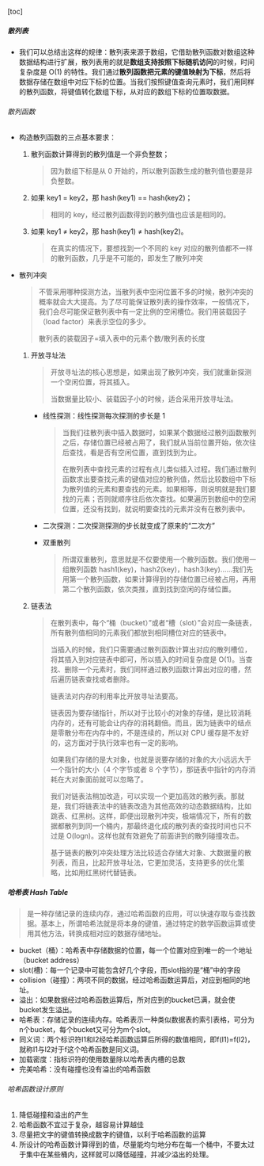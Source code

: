 [toc]

##### 散列表

- 我们可以总结出这样的规律：散列表来源于数组，它借助散列函数对数组这种数据结构进行扩展，散列表用的就是**数组支持按照下标随机访问**的时候，时间复杂度是 O(1) 的特性。我们通过**散列函数把元素的键值映射为下标**，然后将数据存储在数组中对应下标的位置。当我们按照键值查询元素时，我们用同样的散列函数，将键值转化数组下标，从对应的数组下标的位置取数据。

###### 散列函数

- 构造散列函数的三点基本要求：

  1. 散列函数计算得到的散列值是一个非负整数；

     > 因为数组下标是从 0 开始的，所以散列函数生成的散列值也要是非负整数。

  2. 如果 key1 = key2，那 hash(key1) == hash(key2)；

     > 相同的 key，经过散列函数得到的散列值也应该是相同的。

  3. 如果 key1 ≠ key2，那 hash(key1) ≠ hash(key2)。

     > 在真实的情况下，要想找到一个不同的 key 对应的散列值都不一样的散列函数，几乎是不可能的，即发生了散列冲突

- 散列冲突

  > 不管采用哪种探测方法，当散列表中空闲位置不多的时候，散列冲突的概率就会大大提高。为了尽可能保证散列表的操作效率，一般情况下，我们会尽可能保证散列表中有一定比例的空闲槽位。我们用装载因子（load factor）来表示空位的多少。
  >
  > 散列表的装载因子=填入表中的元素个数/散列表的长度

  1. 开放寻址法

     > 开放寻址法的核心思想是，如果出现了散列冲突，我们就重新探测一个空闲位置，将其插入。
     >
     > 当数据量比较小、装载因子小的时候，适合采用开放寻址法。

     - 线性探测：线性探测每次探测的步长是 1

       > 当我们往散列表中插入数据时，如果某个数据经过散列函数散列之后，存储位置已经被占用了，我们就从当前位置开始，依次往后查找，看是否有空闲位置，直到找到为止。
       >
       > 在散列表中查找元素的过程有点儿类似插入过程。我们通过散列函数求出要查找元素的键值对应的散列值，然后比较数组中下标为散列值的元素和要查找的元素。如果相等，则说明就是我们要找的元素；否则就顺序往后依次查找。如果遍历到数组中的空闲位置，还没有找到，就说明要查找的元素并没有在散列表中。

     - 二次探测：二次探测探测的步长就变成了原来的“二次方”

     - 双重散列

       > 所谓双重散列，意思就是不仅要使用一个散列函数。我们使用一组散列函数 hash1(key)，hash2(key)，hash3(key)……我们先用第一个散列函数，如果计算得到的存储位置已经被占用，再用第二个散列函数，依次类推，直到找到空闲的存储位置。

  2. 链表法

     > 在散列表中，每个“桶（bucket）”或者“槽（slot）”会对应一条链表，所有散列值相同的元素我们都放到相同槽位对应的链表中。
     >
     > 当插入的时候，我们只需要通过散列函数计算出对应的散列槽位，将其插入到对应链表中即可，所以插入的时间复杂度是 O(1)。当查找、删除一个元素时，我们同样通过散列函数计算出对应的槽，然后遍历链表查找或者删除。
     >
     > 链表法对内存的利用率比开放寻址法要高。
     >
     > 链表因为要存储指针，所以对于比较小的对象的存储，是比较消耗内存的，还有可能会让内存的消耗翻倍。而且，因为链表中的结点是零散分布在内存中的，不是连续的，所以对 CPU 缓存是不友好的，这方面对于执行效率也有一定的影响。
     >
     > 如果我们存储的是大对象，也就是说要存储的对象的大小远远大于一个指针的大小（4 个字节或者 8 个字节），那链表中指针的内存消耗在大对象面前就可以忽略了。
     >
     > 我们对链表法稍加改造，可以实现一个更加高效的散列表。那就是，我们将链表法中的链表改造为其他高效的动态数据结构，比如跳表、红黑树。这样，即便出现散列冲突，极端情况下，所有的数据都散列到同一个桶内，那最终退化成的散列表的查找时间也只不过是 O(logn)。这样也就有效避免了前面讲到的散列碰撞攻击。
     >
     > 基于链表的散列冲突处理方法比较适合存储大对象、大数据量的散列表，而且，比起开放寻址法，它更加灵活，支持更多的优化策略，比如用红黑树代替链表。

##### 哈希表 Hash Table

> 是一种存储记录的连续内存，通过哈希函数的应用，可以快速存取与查找数据。基本上，所谓哈希法就是将本身的键值，通过特定的数学函数运算或使用其他方法，转换成相对应的数据存储地址。

- bucket（桶）：哈希表中存储数据的位置，每一个位置对应到唯一的一个地址（bucket address）
- slot(槽)：每一个记录中可能包含好几个字段，而slot指的是“桶”中的字段
- collision（碰撞）：两项不同的数据，经过哈希函数运算后，对应到相同的地址。
- 溢出：如果数据经过哈希函数运算后，所对应到的bucket已满，就会使bucket发生溢出。
- 哈希表：存储记录的连续内存。哈希表示一种类似数据表的索引表格，可分为n个bucket，每个bucket又可分为m个slot。
- 同义词：两个标识符I1和I2经哈希函数运算后所得的数值相同，即f(I1)=f(I2)，就称I1与I2对于f这个哈希函数是同义词。
- 加载密度：指标识符的使用数量除以哈希表内槽的总数
- 完美哈希：没有碰撞也没有溢出的哈希函数

###### 哈希函数设计原则

1. 降低碰撞和溢出的产生
2. 哈希函数不宜过于复杂，越容易计算越佳
3. 尽量把文字的键值转换成数字的键值，以利于哈希函数的运算
4. 所设计的哈希函数计算得到的值，尽量能均匀地分布在每一个桶中，不要太过于集中在某些桶内，这样就可以降低碰撞，并减少溢出的处理。